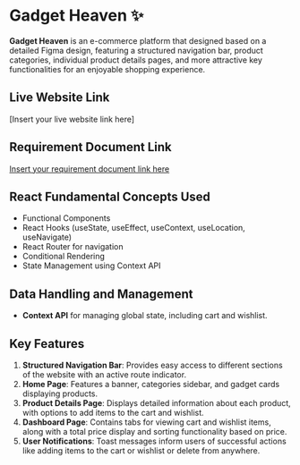 # Gadget Heaven ✨

**Gadget Heaven** is an e-commerce platform that designed based on a detailed Figma design, featuring a structured navigation bar, product categories, individual product details pages, and more attractive key functionalities for an enjoyable shopping experience.

## Live Website Link

[Insert your live website link here]

## Requirement Document Link

[Insert your requirement document link here](https://github.com/programming-hero-web-course2/b10a8-gadget-heaven-tapader13/blob/main/Batch-10_Assignment-08.pdf)

## React Fundamental Concepts Used

- Functional Components
- React Hooks (useState, useEffect, useContext, useLocation, useNavigate)
- React Router for navigation
- Conditional Rendering
- State Management using Context API

## Data Handling and Management

- **Context API** for managing global state, including cart and wishlist.

## Key Features

1. **Structured Navigation Bar**: Provides easy access to different sections of the website with an active route indicator.
2. **Home Page**: Features a banner, categories sidebar, and gadget cards displaying products.
3. **Product Details Page**: Displays detailed information about each product, with options to add items to the cart and wishlist.
4. **Dashboard Page**: Contains tabs for viewing cart and wishlist items, along with a total price display and sorting functionality based on price.
5. **User Notifications**: Toast messages inform users of successful actions like adding items to the cart or wishlist or delete from anywhere.
